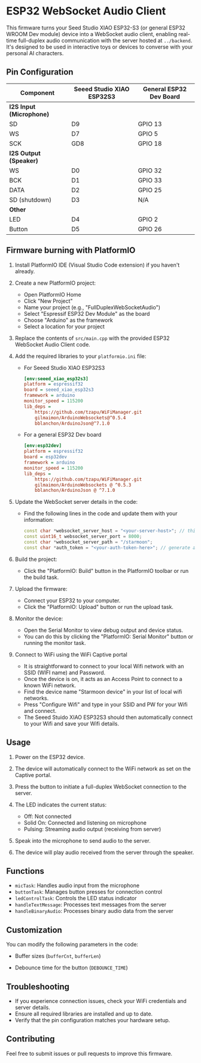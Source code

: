 # ESP32 WebSocket Audio Client

This firmware turns your Seed Studio XIAO ESP32-S3 (or general ESP32 WROOM Dev module) device into a WebSocket audio client, enabling real-time full-duplex audio communication with the server hosted at `../backend`. It's designed to be used in interactive toys or devices to converse with your personal AI characters.

## Pin Configuration

<!-- ### For Seeed Studio XIAO ESP32S3 -->

| **Component**              | **Seeed Studio XIAO ESP32S3** | **General ESP32 Dev Board** |
| -------------------------- | ----------------------------- | --------------------------- |
| **I2S Input (Microphone)** |                               |                             |
| SD                         | D9                            | GPIO 13                     |
| WS                         | D7                            | GPIO 5                      |
| SCK                        | GD8                           | GPIO 18                     |
| **I2S Output (Speaker)**   |                               |                             |
| WS                         | D0                            | GPIO 32                     |
| BCK                        | D1                            | GPIO 33                     |
| DATA                       | D2                            | GPIO 25                     |
| SD (shutdown)              | D3                            | N/A                         |
| **Other**                  |                               |                             |
| LED                        | D4                            | GPIO 2                      |
| Button                     | D5                            | GPIO 26                     |

<!-- 
          I2S Input (Microphone)

          -   SD: D9
          -   WS: D7
          -   SCK: GD8

          I2S Output (Speaker with amp MAX98357A)

          -   WS: D0
          -   BCK: D1
          -   DATA: D2
          -   SD: D3 (shutdown)

          Other

          -   LED: D4
          -   Button: D5

### For a general ESP32 dev board

          I2S Input (Microphone)

          -   SD: GPIO 13
          -   WS: GPIO 5
          -   SCK: GPIO 18

          I2S Output (Speaker)

          -   WS: GPIO 32
          -   BCK: GPIO 33
          -   DATA: GPIO 25

          Other

          -   LED: GPIO 2
          -   Button: GPIO 26 -->

## Firmware burning with PlatformIO

1. Install PlatformIO IDE (Visual Studio Code extension) if you haven't already.

2. Create a new PlatformIO project:

    - Open PlatformIO Home
    - Click "New Project"
    - Name your project (e.g., "FullDuplexWebSocketAudio")
    - Select "Espressif ESP32 Dev Module" as the board
    - Choose "Arduino" as the framework
    - Select a location for your project

3. Replace the contents of `src/main.cpp` with the provided ESP32 WebSocket Audio Client code.

4. Add the required libraries to your `platformio.ini` file:

   -   For Seeed Studio XIAO ESP32S3

       ```ini
       [env:seeed_xiao_esp32s3]
       platform = espressif32
       board = seeed_xiao_esp32s3
       framework = arduino
       monitor_speed = 115200
       lib_deps =
           https://github.com/tzapu/WiFiManager.git
           gilmaimon/ArduinoWebsockets@^0.5.4
           bblanchon/ArduinoJson@^7.1.0
       ```

   -   For a general ESP32 Dev board
       ```ini
       [env:esp32dev]
       platform = espressif32
       board = esp32dev
       framework = arduino
       monitor_speed = 115200
       lib_deps =
           https://github.com/tzapu/WiFiManager.git
           gilmaimon/ArduinoWebsockets @ ^0.5.3
           bblanchon/ArduinoJson @ ^7.1.0
       ```
       
       
5. Update the WebSocket server details in the code:

    - Find the following lines in the code and update them with your information:
        ```cpp
        const char *websocket_server_host = "<your-server-host>"; // this is your WiFi I.P. Address
        const uint16_t websocket_server_port = 8000;
        const char *websocket_server_path = "/starmoon";
        const char *auth_token = "<your-auth-token-here>"; // generate auth-token in your starmoon web-app in Settings
        ```

6. Build the project:

    - Click the "PlatformIO: Build" button in the PlatformIO toolbar or run the build task.

7. Upload the firmware:

    - Connect your ESP32 to your computer.
    - Click the "PlatformIO: Upload" button or run the upload task.

8. Monitor the device:

    - Open the Serial Monitor to view debug output and device status.
    - You can do this by clicking the "PlatformIO: Serial Monitor" button or running the monitor task.

9. Connect to WiFi using the WiFi Captive portal
    - It is straightforward to connect to your local Wifi network with an SSID (WIFI name) and Password.
    - Once the device is on, it acts as an Access Point to connect to a known WiFi network.
    - Find the device name "Starmoon device" in your list of local wifi networks.
    - Press "Configure Wifi" and type in your SSID and PW for your Wifi and connect.
    - The Seeed Stuido XIAO ESP32S3 should then automatically connect to your Wifi and save your Wifi details.

## Usage

1. Power on the ESP32 device.
2. The device will automatically connect to the WiFi network as set on the Captive portal.
3. Press the button to initiate a full-duplex WebSocket connection to the server.
4. The LED indicates the current status:

    - Off: Not connected
    - Solid On: Connected and listening on microphone
    - Pulsing: Streaming audio output (receiving from server)

5. Speak into the microphone to send audio to the server.
6. The device will play audio received from the server through the speaker.

<!-- ## Features -->

<!-- -   Real-time audio streaming using WebSocket
-   Full-duplex I2S audio input (microphone) and I2S audio output (speaker)
-   WiFi connectivity
-   LED status indicator -->
<!-- -   Button interrupt for connection management -->

<!-- ## Hardware Requirements

-   ESP32 development board
-   INMP441 MEMS microphone (I2S input)
-   MAX98357A amplifier (I2S output)
-   LED (for status indication)
-   Push button (for connection control)
-   USB Type-C or Micro USB power cable -->


## Functions

-   `micTask`: Handles audio input from the microphone
-   `buttonTask`: Manages button presses for connection control
-   `ledControlTask`: Controls the LED status indicator
-   `handleTextMessage`: Processes text messages from the server
-   `handleBinaryAudio`: Processes binary audio data from the server

## Customization

You can modify the following parameters in the code:

<!-- -   Audio sample rate (`SAMPLE_RATE`) -->
-   Buffer sizes (`bufferCnt`, `bufferLen`)
<!-- -   LED brightness levels (`MIN_BRIGHTNESS`, `MAX_BRIGHTNESS`) -->
-   Debounce time for the button (`DEBOUNCE_TIME`)

## Troubleshooting

-   If you experience connection issues, check your WiFi credentials and server details.
-   Ensure all required libraries are installed and up to date.
-   Verify that the pin configuration matches your hardware setup.

## Contributing

Feel free to submit issues or pull requests to improve this firmware.
